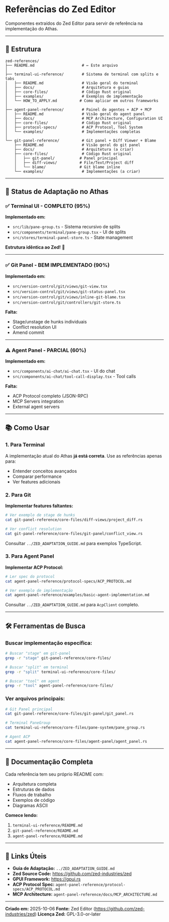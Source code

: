 # Referências do Zed Editor

Componentes extraídos do Zed Editor para servir de referência na implementação do Athas.

---

## 📁 Estrutura

```
zed-references/
├── README.md                     # ← Este arquivo
│
├── terminal-ui-reference/        # Sistema de terminal com splits e tabs
│   ├── README.md                 # Visão geral do terminal
│   ├── docs/                     # Arquitetura e guias
│   ├── core-files/               # Código Rust original
│   ├── examples/                 # Exemplos de implementação
│   └── HOW_TO_APPLY.md          # Como aplicar em outros frameworks
│
├── agent-panel-reference/        # Painel de agentes + ACP + MCP
│   ├── README.md                 # Visão geral do agent panel
│   ├── docs/                     # MCP Architecture, Configuration UI
│   ├── core-files/               # Código Rust original
│   ├── protocol-specs/           # ACP Protocol, Tool System
│   └── examples/                 # Implementações completas
│
└── git-panel-reference/          # Git panel + Diff Viewer + Blame
    ├── README.md                 # Visão geral do git panel
    ├── docs/                     # Arquitetura (a criar)
    ├── core-files/               # Código Rust original
    │   ├── git-panel/           # Panel principal
    │   ├── diff-views/          # File/Text/Project diff
    │   └── blame/               # Git blame inline
    └── examples/                 # Implementações (a criar)
```

---

## 🎯 Status de Adaptação no Athas

### ✅ Terminal UI - **COMPLETO (95%)**

**Implementado em:**
- `src/lib/pane-group.ts` - Sistema recursivo de splits
- `src/components/terminal/pane-group.tsx` - UI de splits
- `src/stores/terminal-panel-store.ts` - State management

**Estrutura idêntica ao Zed!** 🎉

---

### ✅ Git Panel - **BEM IMPLEMENTADO (90%)**

**Implementado em:**
- `src/version-control/git/views/git-view.tsx`
- `src/version-control/git/views/git-status-panel.tsx`
- `src/version-control/git/views/inline-git-blame.tsx`
- `src/version-control/git/controllers/git-store.ts`

**Falta:**
- Stage/unstage de hunks individuais
- Conflict resolution UI
- Amend commit

---

### ⚠️ Agent Panel - **PARCIAL (60%)**

**Implementado em:**
- `src/components/ai-chat/ai-chat.tsx` - UI do chat
- `src/components/ai-chat/tool-call-display.tsx` - Tool calls

**Falta:**
- ACP Protocol completo (JSON-RPC)
- MCP Servers integration
- External agent servers

---

## 📚 Como Usar

### 1. Para Terminal
A implementação atual do Athas **já está correta**. Use as referências apenas para:
- Entender conceitos avançados
- Comparar performance
- Ver features adicionais

### 2. Para Git
**Implementar features faltantes:**

```bash
# Ver exemplo de stage de hunks
cat git-panel-reference/core-files/diff-views/project_diff.rs

# Ver conflict resolution
cat git-panel-reference/core-files/git-panel/conflict_view.rs
```

Consultar `../ZED_ADAPTATION_GUIDE.md` para exemplos TypeScript.

### 3. Para Agent Panel
**Implementar ACP Protocol:**

```bash
# Ler spec do protocol
cat agent-panel-reference/protocol-specs/ACP_PROTOCOL.md

# Ver exemplo de implementação
cat agent-panel-reference/examples/basic-agent-implementation.md
```

Consultar `../ZED_ADAPTATION_GUIDE.md` para `AcpClient` completo.

---

## 🛠️ Ferramentas de Busca

### Buscar implementação específica:

```bash
# Buscar "stage" em git-panel
grep -r "stage" git-panel-reference/core-files/

# Buscar "split" em terminal
grep -r "split" terminal-ui-reference/core-files/

# Buscar "tool" em agent
grep -r "tool" agent-panel-reference/core-files/
```

### Ver arquivos principais:

```bash
# Git Panel principal
cat git-panel-reference/core-files/git-panel/git_panel.rs

# Terminal PaneGroup
cat terminal-ui-reference/core-files/pane-system/pane_group.rs

# Agent ACP
cat agent-panel-reference/core-files/agent-panel/agent_panel.rs
```

---

## 📖 Documentação Completa

Cada referência tem seu próprio README com:
- Arquitetura completa
- Estruturas de dados
- Fluxos de trabalho
- Exemplos de código
- Diagramas ASCII

**Comece lendo:**
1. `terminal-ui-reference/README.md`
2. `git-panel-reference/README.md`
3. `agent-panel-reference/README.md`

---

## 🔗 Links Úteis

- **Guia de Adaptação:** `../ZED_ADAPTATION_GUIDE.md`
- **Zed Source Code:** https://github.com/zed-industries/zed
- **GPUI Framework:** https://gpui.rs
- **ACP Protocol Spec:** `agent-panel-reference/protocol-specs/ACP_PROTOCOL.md`
- **MCP Architecture:** `agent-panel-reference/docs/MCP_ARCHITECTURE.md`

---

**Criado em:** 2025-10-06
**Fonte:** Zed Editor (https://github.com/zed-industries/zed)
**Licença Zed:** GPL-3.0-or-later
